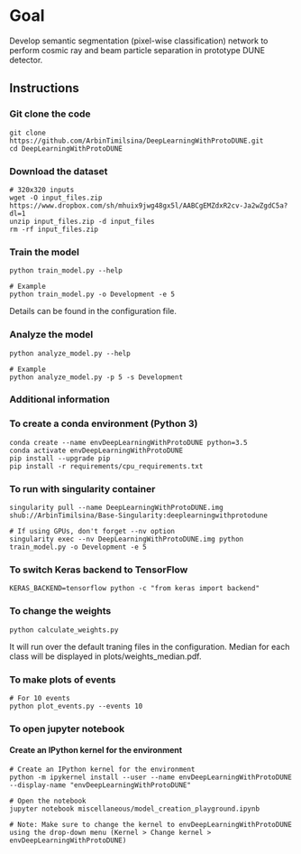 # Goal
Develop semantic segmentation (pixel-wise classification) network to perform cosmic ray and beam particle separation in prototype DUNE detector.

## Instructions

### Git clone the code
```
git clone https://github.com/ArbinTimilsina/DeepLearningWithProtoDUNE.git
cd DeepLearningWithProtoDUNE
```

### Download the dataset
```
# 320x320 inputs
wget -O input_files.zip https://www.dropbox.com/sh/mhuix9jwg48gx5l/AABCgEMZdxR2cv-Ja2wZgdC5a?dl=1
unzip input_files.zip -d input_files
rm -rf input_files.zip
```

### Train the model
```
python train_model.py --help

# Example
python train_model.py -o Development -e 5
```
Details can be found in the configuration file.


### Analyze the model
```
python analyze_model.py --help

# Example
python analyze_model.py -p 5 -s Development
```


### Additional information
### To create a conda environment (Python 3)
```
conda create --name envDeepLearningWithProtoDUNE python=3.5
conda activate envDeepLearningWithProtoDUNE
pip install --upgrade pip
pip install -r requirements/cpu_requirements.txt
```

### To run with singularity container
```
singularity pull --name DeepLearningWithProtoDUNE.img shub://ArbinTimilsina/Base-Singularity:deeplearningwithprotodune

# If using GPUs, don't forget --nv option
singularity exec --nv DeepLearningWithProtoDUNE.img python train_model.py -o Development -e 5
```

### To switch Keras backend to TensorFlow
```
KERAS_BACKEND=tensorflow python -c "from keras import backend"
```

### To change the weights
```
python calculate_weights.py
```
It will run over the default traning files in the configuration. Median for each class will be displayed in plots/weights_median.pdf.

### To make plots of events
```
# For 10 events
python plot_events.py --events 10
```

### To open jupyter notebook
#### Create an IPython kernel for the environment
```
# Create an IPython kernel for the environment
python -m ipykernel install --user --name envDeepLearningWithProtoDUNE --display-name "envDeepLearningWithProtoDUNE"
```

```
# Open the notebook
jupyter notebook miscellaneous/model_creation_playground.ipynb

# Note: Make sure to change the kernel to envDeepLearningWithProtoDUNE using the drop-down menu (Kernel > Change kernel > envDeepLearningWithProtoDUNE)
```
